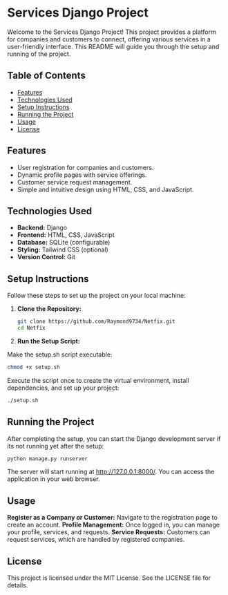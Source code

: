 # Services Django Project

Welcome to the Services Django Project! This project provides a platform for companies and customers to connect, offering various services in a user-friendly interface. This README will guide you through the setup and running of the project.

## Table of Contents
- [Features](#features)
- [Technologies Used](#technologies-used)
- [Setup Instructions](#setup-instructions)
- [Running the Project](#running-the-project)
- [Usage](#usage)
- [License](#license)

## Features
- User registration for companies and customers.
- Dynamic profile pages with service offerings.
- Customer service request management.
- Simple and intuitive design using HTML, CSS, and JavaScript.

## Technologies Used
- **Backend:** Django
- **Frontend:** HTML, CSS, JavaScript
- **Database:** SQLite (configurable)
- **Styling:** Tailwind CSS (optional)
- **Version Control:** Git

## Setup Instructions

Follow these steps to set up the project on your local machine:

1. **Clone the Repository:**
   ```bash
   git clone https://github.com/Raymond9734/Netfix.git
   cd Netfix

2. **Run the Setup Script:**

Make the setup.sh script executable:
```sh
chmod +x setup.sh
```
Execute the script once to create the virtual environment, install dependencies, and set up your project:
```sh
./setup.sh
```
## Running the Project
After completing the setup, you can start the Django development server if its not running yet after the setup:
```sh
python manage.py runserver
```
The server will start running at http://127.0.0.1:8000/. You can access the application in your web browser.

## Usage
**Register as a Company or Customer:** Navigate to the registration page to create an account.
**Profile Management:** Once logged in, you can manage your profile, services, and requests.
**Service Requests:** Customers can request services, which are handled by registered companies.
## License
This project is licensed under the MIT License. See the LICENSE file for details.
